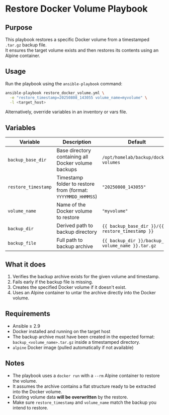 # Restore Docker Volume Playbook

## Purpose

This playbook restores a specific Docker volume from a timestamped `.tar.gz` backup file.  
It ensures the target volume exists and then restores its contents using an Alpine container.

## Usage

Run the playbook using the `ansible-playbook` command:

```bash
ansible-playbook restore_docker_volume.yml \
  -e "restore_timestamp=20250808_143055 volume_name=myvolume" \
  -l <target_host>
````

Alternatively, override variables in an inventory or vars file.

## Variables

| Variable            | Description                                                  | Default                                            |
| ------------------- | ------------------------------------------------------------ | -------------------------------------------------- |
| `backup_base_dir`   | Base directory containing all Docker volume backups          | `/opt/homelab/backup/docker-volumes`               |
| `restore_timestamp` | Timestamp folder to restore from (format: `YYYYMMDD_HHMMSS`) | `"20250808_143055"`                                |
| `volume_name`       | Name of the Docker volume to restore                         | `"myvolume"`                                       |
| `backup_dir`        | Derived path to backup directory                             | `{{ backup_base_dir }}/{{ restore_timestamp }}`    |
| `backup_file`       | Full path to backup archive                                  | `{{ backup_dir }}/backup_{{ volume_name }}.tar.gz` |

## What it does

1. Verifies the backup archive exists for the given volume and timestamp.
2. Fails early if the backup file is missing.
3. Creates the specified Docker volume if it doesn't exist.
4. Uses an Alpine container to untar the archive directly into the Docker volume.

## Requirements

* Ansible ≥ 2.9
* Docker installed and running on the target host
* The backup archive must have been created in the expected format:
  `backup_<volume_name>.tar.gz` inside a timestamped directory.
* `alpine` Docker image (pulled automatically if not available)

## Notes

* The playbook uses a `docker run` with a `--rm` Alpine container to restore the volume.
* It assumes the archive contains a flat structure ready to be extracted into the Docker volume.
* Existing volume data **will be overwritten** by the restore.
* Make sure `restore_timestamp` and `volume_name` match the backup you intend to restore.
